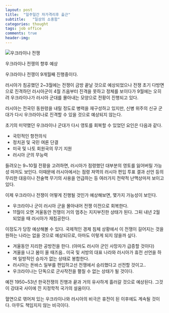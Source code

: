 ```yaml
---
layout: post
title:  "일주일간 자가격리후 출근"
subtitle:   "일상의 소중함"
categories: thought
tags: job office
comments: true
header-img: 
---
```


![우크라이나 전쟁](https://youngsungson.github.io/assets/img/thought/20221014-ukraine-war.jpg)
 
우크라이나 전쟁의 향후 예상

우크라이나 전쟁이 9개월째 진행중이다. 

러시아가 침공했던 2~3월에는 전쟁이 금방 끝날 것으로 예상되었으나 
전쟁 초기 다방면으로 진격하던 러시아군이 4월 즈음부터 진격을 못하고 정체를 보이다가 
9월에는 오히려 우크라이나가 러시아 군대를 몰아내는 모양으로 전황이 진행되고 있다. 

러시아는 전국민 동원령을 내릴 정도로 병력을 재구성하고 있지만, 신병 위주의 신규 군대가 다시 우크라이나로 진격할 수 있을 것으로 예상되지 않는다. 

초기의 미약했던 우크라이나 군대가 다시 영토를 회복할 수 있었던 요인은 다음과 같다. 

* 국민적인 항전의식
* 정치권 및 국민 여론 단결 
* 미국 및 나토 회원국의 무기 지원 
* 러시아 군의 무능력 

들려오는 9~10월 전황을 고려하면, 러시아가 점령했던 대부분의 영토를 잃어버릴 가능성 마저도 보인다. 
이때문에 러시아에서는 점령 져역의 러시아 편입 투표 결과 선언 등의 무리한 대응이나
전술핵 무기의 사용을 언급하는 등 여러가지 전략적 난맥상마저 보이고 있다. 

이제 우크라이나 전쟁이 어떻게 진행될 것인가 예상해보면, 
몇가지 가능성이 보인다. 

* 우크라이나 군이 러시아 군을 몰아내어 전쟁 이전으로 회복한다. 
* 11월이 오면 겨울동안 전쟁이 거의 멈추는 지지부진한 상태가 된다. 그뒤 내년 2월 되었을 때 러시아가 재침공한다.  

이정도가 당장 예상해볼 수 있다. 
국제적인 경제 침체 상황에서 이 전쟁이 길어지는 것을 원하는 나라는 없을 것으로 예상되므로, 아마도 이렇게 되지 않을까 싶다. 

* 겨울동안 지리한 공방전을 한다. (아마도 러시아 군인 사망자가 급증할 것이다)  
* 겨울을 나고 봄이 올 때즈음.. 미국 및 서방의 대표 나라와 러시아가 휴전 선언을 하며 일방적인 승자가 없는 상태로 봉합한다. 
* 러시아는 돈바스 일부를 편입하고선 전쟁에서 승리했다고 선전할 것이고..
* 우크라이나는 단독으로 군사작전을 펼칠 수 없는 상태가 될 것이다. 

예전 1950~53년 한국전쟁의 진행과 끝과 거의 유사하게 흘러갈 것으로 예상된다. 
그것이 강대국 사이에 낀 지정학적 국가의 설움이다. 

혈연으로 엮어져 있는 우크라이나와 러시아의 비극은 휴전이 된 이후에도 계속될 것이다.
아무도 책임지지 않는 비극이다. 



